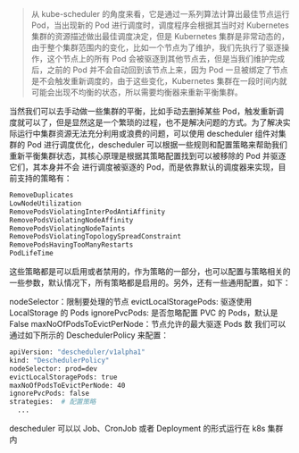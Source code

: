 > 从 kube-scheduler 的角度来看，它是通过一系列算法计算出最佳节点运行 Pod，当出现新的 Pod 进行调度时，调度程序会根据其当时对 Kubernetes 集群的资源描述做出最佳调度决定，但是 Kubernetes 集群是非常动态的，由于整个集群范围内的变化，比如一个节点为了维护，我们先执行了驱逐操作，这个节点上的所有 Pod 会被驱逐到其他节点去，但是当我们维护完成后，之前的 Pod 并不会自动回到该节点上来，因为 Pod 一旦被绑定了节点是不会触发重新调度的，由于这些变化，Kubernetes 集群在一段时间内就可能会出现不均衡的状态，所以需要均衡器来重新平衡集群。
>
当然我们可以去手动做一些集群的平衡，比如手动去删掉某些 Pod，触发重新调度就可以了，但是显然这是一个繁琐的过程，也不是解决问题的方式。为了解决实际运行中集群资源无法充分利用或浪费的问题，可以使用 descheduler 组件对集群的 Pod 进行调度优化，descheduler 可以根据一些规则和配置策略来帮助我们重新平衡集群状态，其核心原理是根据其策略配置找到可以被移除的 Pod 并驱逐它们，其本身并不会
进行调度被驱逐的 Pod，而是依靠默认的调度器来实现，目前支持的策略有：

```bash
RemoveDuplicates
LowNodeUtilization
RemovePodsViolatingInterPodAntiAffinity
RemovePodsViolatingNodeAffinity
RemovePodsViolatingNodeTaints
RemovePodsViolatingTopologySpreadConstraint
RemovePodsHavingTooManyRestarts
PodLifeTime
```

这些策略都是可以启用或者禁用的，作为策略的一部分，也可以配置与策略相关的一些参数，默认情况下，所有策略都是启用的。另外，还有一些通用配置，如下：

nodeSelector：限制要处理的节点
evictLocalStoragePods: 驱逐使用 LocalStorage 的 Pods
ignorePvcPods: 是否忽略配置 PVC 的 Pods，默认是 False
maxNoOfPodsToEvictPerNode：节点允许的最大驱逐 Pods 数
我们可以通过如下所示的 DeschedulerPolicy 来配置：

```bash
apiVersion: "descheduler/v1alpha1"
kind: "DeschedulerPolicy"
nodeSelector: prod=dev
evictLocalStoragePods: true
maxNoOfPodsToEvictPerNode: 40
ignorePvcPods: false
strategies:  # 配置策略
  ...
```

descheduler 可以以 Job、CronJob 或者 Deployment 的形式运行在 k8s 集群内
